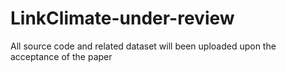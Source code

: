 # LinkClimate-under-review
All source code and related dataset will been uploaded upon the acceptance of the paper
